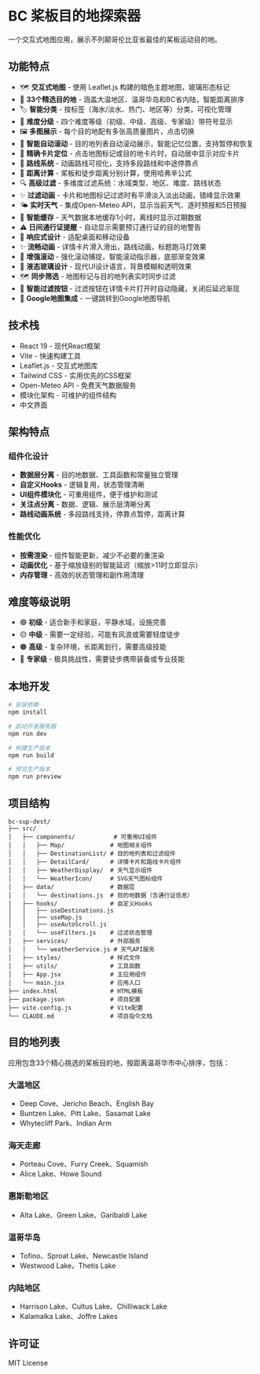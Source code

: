 # BC 桨板目的地探索器

一个交互式地图应用，展示不列颠哥伦比亚省最佳的桨板运动目的地。

## 功能特点

- 🗺️ **交互式地图** - 使用 Leaflet.js 构建的暗色主题地图，玻璃形态标记
- 📍 **33个精选目的地** - 涵盖大温地区、温哥华岛和BC省内陆，智能距离排序
- 🏷️ **智能分类** - 按标签（海水/淡水、热门、地区等）分类，可视化管理
- 🎯 **难度分级** - 四个难度等级（初级、中级、高级、专家级）带符号显示
- 🖼️ **多图展示** - 每个目的地配有多张高质量图片，点击切换
- 🔄 **智能自动滚动** - 目的地列表自动滚动展示，智能记忆位置，支持暂停和恢复
- 🎯 **精确卡片定位** - 点击地图标记或目的地卡片时，自动居中显示对应卡片
- 🚣 **路线系统** - 动画路线可视化，支持多段路线和中途停靠点
- 📏 **距离计算** - 桨板和徒步距离分别计算，使用哈弗辛公式
- 🔍 **高级过滤** - 多维度过滤系统：水域类型、地区、难度、路线状态
- ✨ **过滤动画** - 卡片和地图标记过滤时有平滑淡入淡出动画，错峰显示效果
- 🌤️ **实时天气** - 集成Open-Meteo API，显示当前天气、逐时预报和5日预报
- 💾 **智能缓存** - 天气数据本地缓存1小时，离线时显示过期数据
- ⚠️ **日间通行证提醒** - 自动显示需要预订通行证的目的地警告
- 📱 **响应式设计** - 适配桌面和移动设备
- ✨ **流畅动画** - 详情卡片滑入滑出，路线动画，标题跑马灯效果
- 📜 **增强滚动** - 强化滚动捕捉，智能滚动指示器，底部渐变效果
- 🎨 **液态玻璃设计** - 现代UI设计语言，背景模糊和透明效果
- 🗺️ **同步筛选** - 地图标记与目的地列表实时同步过滤
- 🔘 **智能过滤按钮** - 过滤按钮在详情卡片打开时自动隐藏，关闭后延迟渐现
- 🔗 **Google地图集成** - 一键跳转到Google地图导航

## 技术栈

- React 19 - 现代React框架
- Vite - 快速构建工具
- Leaflet.js - 交互式地图库
- Tailwind CSS - 实用优先的CSS框架
- Open-Meteo API - 免费天气数据服务
- 模块化架构 - 可维护的组件结构
- 中文界面

## 架构特点

### 组件化设计
- **数据层分离** - 目的地数据、工具函数和常量独立管理
- **自定义Hooks** - 逻辑复用，状态管理清晰
- **UI组件模块化** - 可重用组件，便于维护和测试
- **关注点分离** - 数据、逻辑、展示层清晰分离
- **路线动画系统** - 多段路线支持，停靠点暂停，距离计算

### 性能优化
- **按需渲染** - 组件智能更新，减少不必要的重渲染
- **动画优化** - 基于缩放级别的智能延迟（缩放>11时立即显示）
- **内存管理** - 高效的状态管理和副作用清理

## 难度等级说明

- 🟢 **初级** - 适合新手和家庭，平静水域，设施完善
- 🟡 **中级** - 需要一定经验，可能有风浪或需要轻度徒步
- 🟠 **高级** - 复杂环境，长距离划行，需要高级技能
- 🔴 **专家级** - 极具挑战性，需要徒步携带装备或专业技能

## 本地开发

```bash
# 安装依赖
npm install

# 启动开发服务器
npm run dev

# 构建生产版本
npm run build

# 预览生产版本
npm run preview
```

## 项目结构

```
bc-sup-dest/
├── src/
│   ├── components/           # 可重用UI组件
│   │   ├── Map/             # 地图相关组件
│   │   ├── DestinationList/ # 目的地列表和过滤组件
│   │   ├── DetailCard/      # 详情卡片和路线卡片组件
│   │   ├── WeatherDisplay/  # 天气显示组件
│   │   └── WeatherIcon/     # SVG天气图标组件
│   ├── data/                # 数据层
│   │   └── destinations.js  # 目的地数据（含通行证信息）
│   ├── hooks/               # 自定义Hooks
│   │   ├── useDestinations.js
│   │   ├── useMap.js
│   │   ├── useAutoScroll.js
│   │   └── useFilters.js    # 过滤状态管理
│   ├── services/            # 外部服务
│   │   └── weatherService.js # 天气API服务
│   ├── styles/              # 样式文件
│   ├── utils/               # 工具函数
│   ├── App.jsx              # 主应用组件
│   └── main.jsx             # 应用入口
├── index.html               # HTML模板
├── package.json             # 项目配置
├── vite.config.js           # Vite配置
└── CLAUDE.md                # 项目指令文档
```

## 目的地列表

应用包含33个精心挑选的桨板目的地，按距离温哥华市中心排序，包括：

### 大温地区
- Deep Cove、Jericho Beach、English Bay
- Buntzen Lake、Pitt Lake、Sasamat Lake
- Whytecliff Park、Indian Arm

### 海天走廊
- Porteau Cove、Furry Creek、Squamish
- Alice Lake、Howe Sound

### 惠斯勒地区
- Alta Lake、Green Lake、Garibaldi Lake

### 温哥华岛
- Tofino、Sproat Lake、Newcastle Island
- Westwood Lake、Thetis Lake

### 内陆地区
- Harrison Lake、Cultus Lake、Chilliwack Lake
- Kalamalka Lake、Joffre Lakes

## 许可证

MIT License